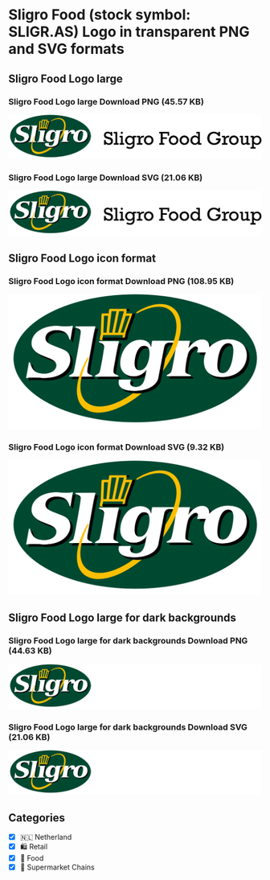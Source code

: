 # Sligro Food (stock symbol: SLIGR.AS) Logo in transparent PNG and SVG formats

## Sligro Food Logo large

### Sligro Food Logo large Download PNG (45.57 KB)

![Sligro Food Logo large Download PNG (45.57 KB)](/img/orig/SLIGR.AS_BIG-47ef413c.png)

### Sligro Food Logo large Download SVG (21.06 KB)

![Sligro Food Logo large Download SVG (21.06 KB)](/img/orig/SLIGR.AS_BIG-a93b3516.svg)

## Sligro Food Logo icon format

### Sligro Food Logo icon format Download PNG (108.95 KB)

![Sligro Food Logo icon format Download PNG (108.95 KB)](/img/orig/SLIGR.AS-bc26f44a.png)

### Sligro Food Logo icon format Download SVG (9.32 KB)

![Sligro Food Logo icon format Download SVG (9.32 KB)](/img/orig/SLIGR.AS-887f1c73.svg)

## Sligro Food Logo large for dark backgrounds

### Sligro Food Logo large for dark backgrounds Download PNG (44.63 KB)

![Sligro Food Logo large for dark backgrounds Download PNG (44.63 KB)](/img/orig/SLIGR.AS_BIG.D-6a9753c2.png)

### Sligro Food Logo large for dark backgrounds Download SVG (21.06 KB)

![Sligro Food Logo large for dark backgrounds Download SVG (21.06 KB)](/img/orig/SLIGR.AS_BIG.D-7636e887.svg)



## Categories
- [x] 🇳🇱 Netherland
- [x] 🛍️ Retail
- [x] 🍴 Food
- [x] 🛒 Supermarket Chains
